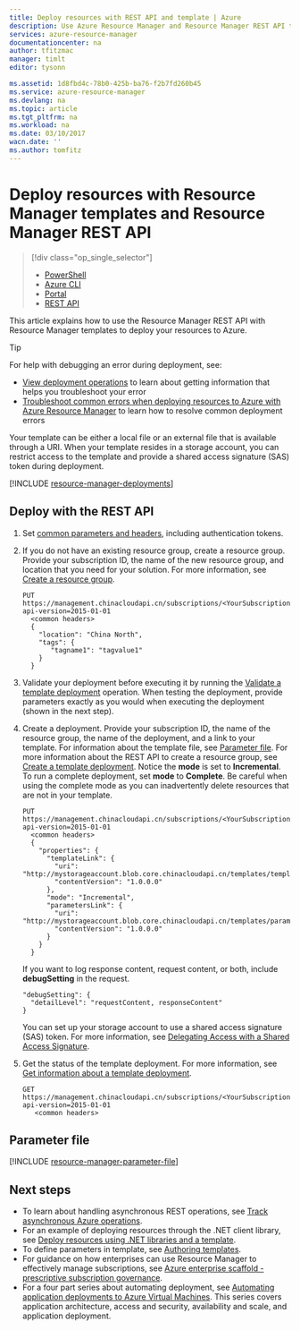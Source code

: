 ```yaml
---
title: Deploy resources with REST API and template | Azure
description: Use Azure Resource Manager and Resource Manager REST API to deploy a resources to Azure. The resources are defined in a Resource Manager template.
services: azure-resource-manager
documentationcenter: na
author: tfitzmac
manager: timlt
editor: tysonn

ms.assetid: 1d8fbd4c-78b0-425b-ba76-f2b7fd260b45
ms.service: azure-resource-manager
ms.devlang: na
ms.topic: article
ms.tgt_pltfrm: na
ms.workload: na
ms.date: 03/10/2017
wacn.date: ''
ms.author: tomfitz
---
```


# Deploy resources with Resource Manager templates and Resource Manager REST API
> [!div class="op_single_selector"]
>- [PowerShell](./resource-group-template-deploy.md)
>- [Azure CLI](./resource-group-template-deploy-cli.md)
>- [Portal](./resource-group-template-deploy-portal.md)
>- [REST API](./resource-group-template-deploy-rest.md)

This article explains how to use the Resource Manager REST API with Resource Manager templates to deploy your resources to Azure.  

> [!TIP]
> For help with debugging an error during deployment, see:
> 
> * [View deployment operations](./resource-manager-deployment-operations.md) to learn about getting information that helps you troubleshoot your error
> * [Troubleshoot common errors when deploying resources to Azure with Azure Resource Manager](./resource-manager-common-deployment-errors.md) to learn how to resolve common deployment errors
> 
> 

Your template can be either a local file or an external file that is available through a URI. When your template resides in a storage account, you can restrict access to the template and provide a shared access signature (SAS) token during deployment.

[!INCLUDE [resource-manager-deployments](../../includes/resource-manager-deployments.md)]

## Deploy with the REST API
1. Set [common parameters and headers](https://docs.microsoft.com/rest/api/index), including authentication tokens.
2. If you do not have an existing resource group, create a resource group. Provide your subscription ID, the name of the new resource group, and location that you need for your solution. For more information, see [Create a resource group](https://docs.microsoft.com/rest/api/resources/resourcegroups#ResourceGroups_CreateOrUpdate).

    ```
    PUT https://management.chinacloudapi.cn/subscriptions/<YourSubscriptionId>/resourcegroups/<YourResourceGroupName>?api-version=2015-01-01
      <common headers>
      {
        "location": "China North",
        "tags": {
           "tagname1": "tagvalue1"
        }
      }
    ```
3. Validate your deployment before executing it by running the [Validate a template deployment](https://docs.microsoft.com/rest/api/resources/deployments#Deployments_Validate) operation. When testing the deployment, provide parameters exactly as you would when executing the deployment (shown in the next step).
4. Create a deployment. Provide your subscription ID, the name of the resource group, the name of the deployment, and a link to your template. For information about the template file, see [Parameter file](#parameter-file). For more information about the REST API to create a resource group, see [Create a template deployment](https://docs.microsoft.com/rest/api/resources/deployments#Deployments_CreateOrUpdate). Notice the **mode** is set to **Incremental**. To run a complete deployment, set **mode** to **Complete**. Be careful when using the complete mode as you can inadvertently delete resources that are not in your template.

    ```
    PUT https://management.chinacloudapi.cn/subscriptions/<YourSubscriptionId>/resourcegroups/<YourResourceGroupName>/providers/Microsoft.Resources/deployments/<YourDeploymentName>?api-version=2015-01-01
      <common headers>
      {
        "properties": {
          "templateLink": {
            "uri": "http://mystorageaccount.blob.core.chinacloudapi.cn/templates/template.json",
            "contentVersion": "1.0.0.0"
          },
          "mode": "Incremental",
          "parametersLink": {
            "uri": "http://mystorageaccount.blob.core.chinacloudapi.cn/templates/parameters.json",
            "contentVersion": "1.0.0.0"
          }
        }
      }
    ```

    If you want to log response content, request content, or both, include **debugSetting** in the request.

    ```
    "debugSetting": {
      "detailLevel": "requestContent, responseContent"
    }
    ```

    You can set up your storage account to use a shared access signature (SAS) token. For more information, see [Delegating Access with a Shared Access Signature](https://docs.microsoft.com/rest/api/storageservices/fileservices/delegating-access-with-a-shared-access-signature).
5. Get the status of the template deployment. For more information, see [Get information about a template deployment](https://docs.microsoft.com/rest/api/resources/deployments#Deployments_Get).

    ```
    GET https://management.chinacloudapi.cn/subscriptions/<YourSubscriptionId>/resourcegroups/<YourResourceGroupName>/providers/Microsoft.Resources/deployments/<YourDeploymentName>?api-version=2015-01-01
       <common headers>
    ```

## Parameter file

[!INCLUDE [resource-manager-parameter-file](../../includes/resource-manager-parameter-file.md)]

## Next steps
* To learn about handling asynchronous REST operations, see [Track asynchronous Azure operations](./resource-manager-async-operations.md).
* For an example of deploying resources through the .NET client library, see [Deploy resources using .NET libraries and a template](../virtual-machines/virtual-machines-windows-csharp-template.md?toc=%2fazure%2fvirtual-machines%2fwindows%2ftoc.json).
* To define parameters in template, see [Authoring templates](./resource-group-authoring-templates.md#parameters).
* For guidance on how enterprises can use Resource Manager to effectively manage subscriptions, see [Azure enterprise scaffold - prescriptive subscription governance](./resource-manager-subscription-governance.md).
* For a four part series about automating deployment, see [Automating application deployments to Azure Virtual Machines](../virtual-machines/virtual-machines-windows-dotnet-core-1-landing.md?toc=%2fazure%2fvirtual-machines%2fwindows%2ftoc.json). This series covers application architecture, access and security, availability and scale, and application deployment.